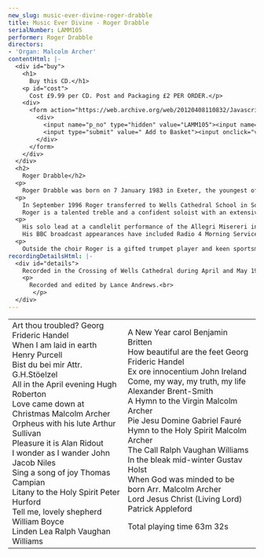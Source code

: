 ```yaml
---
new_slug: music-ever-divine-roger-drabble
title: Music Ever Divine - Roger Drabble
serialNumber: LAMM105
performer: Roger Drabble
directors:
- 'Organ: Malcolm Archer'
contentHtml: |-
  <div id="buy">
    <h1>
      Buy this CD.</h1>
    <p id="cost">
      Cost £9.99 per CD. Post and Packaging £2 PER ORDER.</p>
    <div>
      <form action="https://web.archive.org/web/20120408110832/Javascript:alert('Click%20OK%20to%20proceed')" id="p_orderform" method="post" onsubmit="var result=addToBasket(this); loadBasket(); return result">
        <div>
          <input name="p_no" type="hidden" value="LAMM105"><input name="p_name" type="hidden" value="Music Ever Divine - Roger Drabble"><input name="p_price" type="hidden" value="9.99">Quantity<input name="qty" size="3" type="text" value="1"><br>
          <input type="submit" value=" Add to Basket"><input onclick="viewBasket();" type="button" value=" View Your Basket "><input onclick="gotoCheckout();" type="button" value=" Proceed to Checkout ">
        </div>
      </form>
    </div>
  </div>
  <h2>
    Roger Drabble</h2>
  <p>
    Roger Drabble was born on 7 January 1983 in Exeter, the youngest of four children in a musically involved West Devon family. His vocal talent was first spotted by staff at St Rumon¹s Infant School, Tavistock. In 1990, at the age of seven, he was admitted to Exeter Cathedral Choir as a Probationer, ultimately becoming Head Chorister there five years later under the direction of Lucian Nethsingha.</p>
  <p>
    In September 1996 Roger transferred to Wells Cathedral School in Somerset for his Secondary education and was immediately invited by Malcolm Archer to join Wells Cathedral Choir. A year later, in September 1997, he became Head Chorister once again, this time at Wells.<br>
    Roger is a talented treble and a confident soloist with an extensive repertoire. He has travelled widely and performed in Italy, Germany, Switzerland, France and the Channel Islands. At home he has sung at the Four Choirs Festival, the Three Spires Festival, the Edington Music Festival and at numerous concerts throughout the South West including concerts with the Bournmouth Sinfonietta and the Exeter University Sinfonietta.</p>
  <p>
    His solo lead at a candlelit performance of the Allegri Misereri in the 1996 Exeter Festival with Schola Cantorum was a particular highlight for him which attracted excellent reviews at the time.<br>
    His BBC broadcast appearances have included Radio 4 Morning Service with Sir Harry Secombe, Radio 3 Choral Evensongs (3), Blue Peter, BBCTV Sunday Morning Worship and a Radio Bristol concert. Over the years he has sung in the presence of many distinguished people including HRH The Prince of Wales and HRH The Duchess of Kent.</p>
  <p>
    Outside the choir Roger is a gifted trumpet player and keen sportsman, currently studying at Wells Cathedral School. (1968)</p>
recordingDetailsHtml: |-
  <div id="details">
    Recorded in the Crossing of Wells Cathedral during April and May 1998.
    <p>
      Recorded and edited by Lance Andrews.<br>
       </p>
  </div>
---
```


<table class="tracktable">
  <tbody>
    <tr>
      <td class="column1">
        Art thou troubled? <span class="composer">Georg Frideric Handel</span><br>
        When I am laid in earth <span class="composer">Henry Purcell</span><br>
        Bist du bei mir<span class="composer"> Attr. G.H.Stöelzel</span><br>
        All in the April evening <span class="composer">Hugh Roberton</span><br>
        Love came down at Christmas<span class="composer"> Malcolm Archer</span><br>
        Orpheus with his lute <span class="composer">Arthur Sullivan</span><br>
        Pleasure it is <span class="composer">Alan Ridout</span><br>
        I wonder as I wander<span class="composer"> John Jacob Niles</span><br>
        Sing a song of joy <span class="composer">Thomas Campian</span><br>
        Litany to the Holy Spirit<span class="composer"> Peter Hurford</span><br>
        Tell me, lovely shepherd<span class="composer"> William Boyce</span><br>
        Linden Lea <span class="composer">Ralph Vaughan Williams</span>
      </td>
      <td class="column2">
        A New Year carol <span class="composer">Benjamin Britten</span><br>
        How beautiful are the feet <span class="composer">Georg Frideric Handel</span><br>
        Ex ore innocentium <span class="composer">John Ireland</span><br>
        Come, my way, my truth, my life <span class="composer">Alexander Brent-Smith</span><br>
        A Hymn to the Virgin<span class="composer"> Malcolm Archer</span><br>
        Pie Jesu Domine<span class="composer"> Gabriel Fauré</span><br>
        Hymn to the Holy Spirit<span class="composer"> Malcolm Archer</span><br>
        The Call<span class="composer"> Ralph Vaughan Williams</span><br>
        In the bleak mid-winter <span class="composer">Gustav Holst</span><br>
        When God was minded to be born <span class="composer">Arr. Malcolm Archer</span><br>
        Lord Jesus Christ (Living Lord) <span class="composer">Patrick Appleford </span>
        <p>				<span id="playingtime">Total playing time 63m 32s</span></p>
      </td>
    </tr>
  </tbody>
</table>
